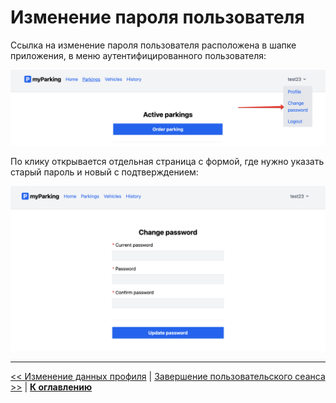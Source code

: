 # Изменение пароля пользователя

Ссылка на изменение пароля пользователя расположена в шапке приложения, в меню аутентифицированного пользователя:

![](img/01.png)

По клику открывается отдельная страница с формой, где нужно указать старый пароль и новый с подтверждением:

![](img/02.png)

---

[<< Изменение данных профиля](../05-update-profile/README.md) | [Завершение пользовательского сеанса >>](../07-logout/README.md) | [**К оглавлению**](../README.md)